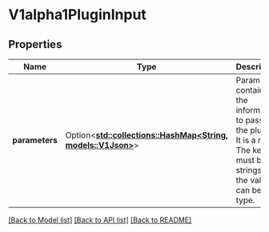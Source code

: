 # V1alpha1PluginInput

## Properties

Name | Type | Description | Notes
------------ | ------------- | ------------- | -------------
**parameters** | Option<[**std::collections::HashMap<String, models::V1Json>**](v1JSON.md)> | Parameters contains the information to pass to the plugin. It is a map. The keys must be strings, and the values can be any type. | [optional]

[[Back to Model list]](../README.md#documentation-for-models) [[Back to API list]](../README.md#documentation-for-api-endpoints) [[Back to README]](../README.md)


